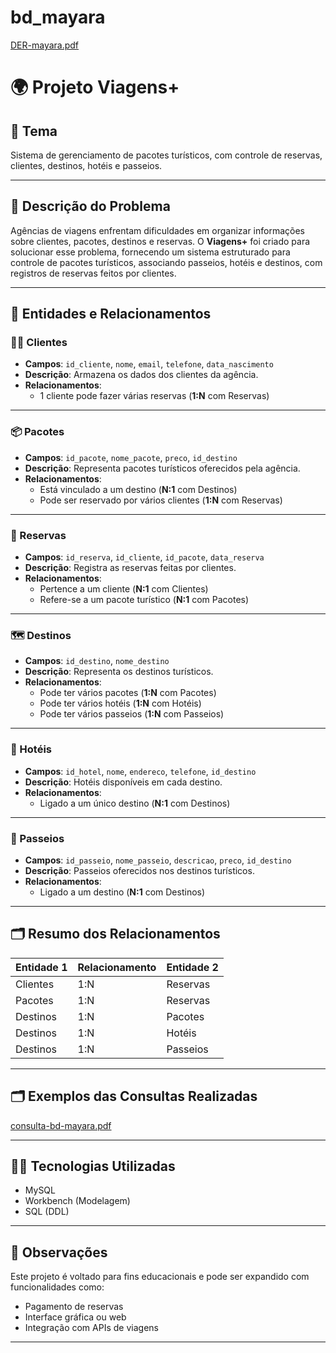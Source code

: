 # bd_mayara

[DER-mayara.pdf](https://github.com/user-attachments/files/21487145/DER-mayara.pdf)


# 🌍 Projeto Viagens+

## 🧭 Tema
Sistema de gerenciamento de pacotes turísticos, com controle de reservas, clientes, destinos, hotéis e passeios.

---

## 📖 Descrição do Problema
Agências de viagens enfrentam dificuldades em organizar informações sobre clientes, pacotes, destinos e reservas. O **Viagens+** foi criado para solucionar esse problema, fornecendo um sistema estruturado para controle de pacotes turísticos, associando passeios, hotéis e destinos, com registros de reservas feitos por clientes.

---

## 🧱 Entidades e Relacionamentos

### 🧍‍♂️ Clientes
- **Campos**: `id_cliente`, `nome`, `email`, `telefone`, `data_nascimento`
- **Descrição**: Armazena os dados dos clientes da agência.
- **Relacionamentos**: 
  - 1 cliente pode fazer várias reservas (**1:N** com Reservas)

---

### 📦 Pacotes
- **Campos**: `id_pacote`, `nome_pacote`, `preco`, `id_destino`
- **Descrição**: Representa pacotes turísticos oferecidos pela agência.
- **Relacionamentos**:
  - Está vinculado a um destino (**N:1** com Destinos)
  - Pode ser reservado por vários clientes (**1:N** com Reservas)

---

### 📅 Reservas
- **Campos**: `id_reserva`, `id_cliente`, `id_pacote`, `data_reserva`
- **Descrição**: Registra as reservas feitas por clientes.
- **Relacionamentos**:
  - Pertence a um cliente (**N:1** com Clientes)
  - Refere-se a um pacote turístico (**N:1** com Pacotes)

---

### 🗺️ Destinos
- **Campos**: `id_destino`, `nome_destino`
- **Descrição**: Representa os destinos turísticos.
- **Relacionamentos**:
  - Pode ter vários pacotes (**1:N** com Pacotes)
  - Pode ter vários hotéis (**1:N** com Hotéis)
  - Pode ter vários passeios (**1:N** com Passeios)

---

### 🏨 Hotéis
- **Campos**: `id_hotel`, `nome`, `endereco`, `telefone`, `id_destino`
- **Descrição**: Hotéis disponíveis em cada destino.
- **Relacionamentos**:
  - Ligado a um único destino (**N:1** com Destinos)

---

### 🛶 Passeios
- **Campos**: `id_passeio`, `nome_passeio`, `descricao`, `preco`, `id_destino`
- **Descrição**: Passeios oferecidos nos destinos turísticos.
- **Relacionamentos**:
  - Ligado a um destino (**N:1** com Destinos)

---

## 🗂️ Resumo dos Relacionamentos

| Entidade 1 | Relacionamento | Entidade 2 |
|------------|----------------|-------------|
| Clientes   | 1:N            | Reservas    |
| Pacotes    | 1:N            | Reservas    |
| Destinos   | 1:N            | Pacotes     |
| Destinos   | 1:N            | Hotéis      |
| Destinos   | 1:N            | Passeios    |

---

## 🗂️ Exemplos das Consultas Realizadas
 [consulta-bd-mayara.pdf](https://github.com/user-attachments/files/21488241/consulta-bd-mayara.pdf)

---

## 🧑‍💻 Tecnologias Utilizadas

- MySQL
- Workbench (Modelagem)
- SQL (DDL)

---

## 📌 Observações

Este projeto é voltado para fins educacionais e pode ser expandido com funcionalidades como:
- Pagamento de reservas
- Interface gráfica ou web
- Integração com APIs de viagens

---

